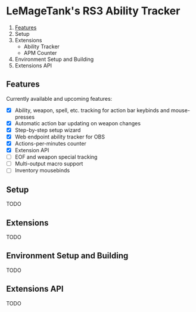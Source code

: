 # LeMageTank's RS3 Ability Tracker

1. [Features](#Features)
2. Setup
3. Extensions
   - Ability Tracker
   - APM Counter
4. Environment Setup and Building
5. Extensions API

## Features
Currently available and upcoming features:
- [x] Ability, weapon, spell, etc. tracking for action bar keybinds and mouse-presses
- [x] Automatic action bar updating on weapon changes
- [x] Step-by-step setup wizard
- [x] Web endpoint ability tracker for OBS
- [x] Actions-per-minutes counter
- [x] Extension API
- [ ] EOF and weapon special tracking
- [ ] Multi-output macro support
- [ ] Inventory mousebinds

## Setup
TODO

## Extensions
TODO

## Environment Setup and Building
TODO

## Extensions API
TODO
